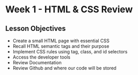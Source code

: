 # Week 1 - HTML & CSS Review
## Lesson Objectives
- Create a small HTML page with essential CSS 
- Recall HTML semantic tags and their purpose 
- Implement CSS rules using tag, class, and id selectors 
- Access the developer tools 
- Review Documentation 
- Review Github and where our code will be stored